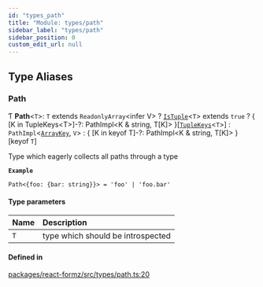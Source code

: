 ```yaml
---
id: "types_path"
title: "Module: types/path"
sidebar_label: "types/path"
sidebar_position: 0
custom_edit_url: null
---
```


## Type Aliases

### Path

Ƭ **Path**<`T`\>: `T` extends `ReadonlyArray`<infer V\> ? [`IsTuple`](types_utils.md#istuple)<`T`\> extends ``true`` ? { [K in TupleKeys<T\>]-?: PathImpl<K & string, T[K]\> }[[`TupleKeys`](types_utils.md#tuplekeys)<`T`\>] : `PathImpl`<[`ArrayKey`](types_common.md#arraykey), `V`\> : { [K in keyof T]-?: PathImpl<K & string, T[K]\> }[keyof `T`]

Type which eagerly collects all paths through a type

**`Example`**

```
Path<{foo: {bar: string}}> = 'foo' | 'foo.bar'
```

#### Type parameters

| Name | Description |
| :------ | :------ |
| `T` | type which should be introspected |

#### Defined in

[packages/react-formz/src/types/path.ts:20](https://github.com/ZerryStack/react-formz/blob/1ba1704/packages/react-formz/src/types/path.ts#L20)
